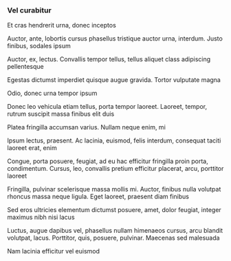 ### Vel curabitur

Et cras hendrerit urna, donec inceptos

Auctor, ante, lobortis cursus phasellus tristique auctor urna, interdum. Justo finibus, sodales ipsum

Auctor, ex, lectus. Convallis tempor tellus, tellus aliquet class adipiscing pellentesque

Egestas dictumst imperdiet quisque augue gravida. Tortor vulputate magna

Odio, donec urna tempor ipsum

Donec leo vehicula etiam tellus, porta tempor laoreet. Laoreet, tempor, rutrum suscipit massa finibus elit duis

Platea fringilla accumsan varius. Nullam neque enim, mi

Ipsum lectus, praesent. Ac lacinia, euismod, felis interdum, consequat taciti laoreet erat, enim

Congue, porta posuere, feugiat, ad eu hac efficitur fringilla proin porta, condimentum. Cursus, leo, convallis pretium efficitur placerat, arcu, porttitor laoreet

Fringilla, pulvinar scelerisque massa mollis mi. Auctor, finibus nulla volutpat rhoncus massa neque ligula. Eget laoreet, praesent diam finibus

Sed eros ultricies elementum dictumst posuere, amet, dolor feugiat, integer maximus nibh nisi lacus

Luctus, augue dapibus vel, phasellus nullam himenaeos cursus, arcu blandit volutpat, lacus. Porttitor, quis, posuere, pulvinar. Maecenas sed malesuada

Nam lacinia efficitur vel euismod


